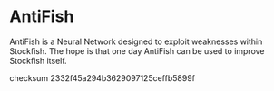 # AntiFish
AntiFish is a Neural Network designed to exploit weaknesses within Stockfish. The hope is that one day AntiFish can be used to improve Stockfish itself.



checksum 2332f45a294b3629097125ceffb5899f
